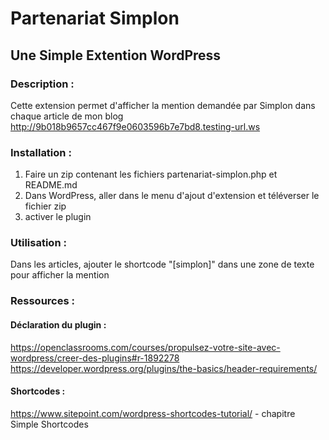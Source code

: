 # Partenariat Simplon
## Une Simple Extention WordPress

### Description :

Cette extension permet d'afficher la mention demandée par Simplon dans chaque article de mon blog http://9b018b9657cc467f9e0603596b7e7bd8.testing-url.ws

### Installation :

1. Faire un zip contenant les fichiers partenariat-simplon.php et README.md
2. Dans WordPress, aller dans le menu d'ajout d'extension et téléverser le fichier zip
3. activer le plugin 

### Utilisation :

Dans les articles, ajouter le shortcode "[simplon]" dans une zone de texte pour afficher la mention

### Ressources :
#### Déclaration du plugin :
https://openclassrooms.com/courses/propulsez-votre-site-avec-wordpress/creer-des-plugins#r-1892278  
https://developer.wordpress.org/plugins/the-basics/header-requirements/

#### Shortcodes :
https://www.sitepoint.com/wordpress-shortcodes-tutorial/ - chapitre Simple Shortcodes 

